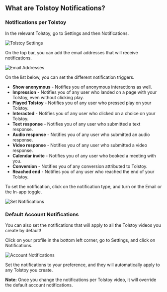 ## What are Tolstoy Notifications?

### Notifications per Tolstoy

In the relevant Tolstoy, go to Settings and then Notifications.

![Tolstoy Settings](https://downloads.intercomcdn.com/i/o/850634246/259db84f725f25f9fdff7548/1704a6dd-3e95-483d-a8f9-3180fb1f2ca8)

On the top bar, you can add the email addresses that will receive notifications.

![Email Addresses](https://downloads.intercomcdn.com/i/o/484375415/7fa9bae8c4b205c0db7990e0/image.png)

On the list below, you can set the different notification triggers.

- **Show anonymous** - Notifies you of anonymous interactions as well.
- **Impression** - Notifies you of any user who landed on a page with your Tolstoy, even without clicking play.
- **Played Tolstoy** - Notifies you of any user who pressed play on your Tolstoy.
- **Interacted** - Notifies you of any user who clicked on a choice on your Tolstoy.
- **Text response** - Notifies you of any user who submitted a text response.
- **Audio response** - Notifies you of any user who submitted an audio response.
- **Video response** - Notifies you of any user who submitted a video response.
- **Calendar invite** - Notifies you of any user who booked a meeting with you.
- **Conversion** - Notifies you of any conversion attributed to Tolstoy.
- **Reached end** - Notifies you of any user who reached the end of your Tolstoy.

To set the notification, click on the notification type, and turn on the Email or the In-app toggle.

![Set Notifications](https://downloads.intercomcdn.com/i/o/850631162/456a6f9eb0bf2d4fb70fe038/c09cf472-438b-4717-849e-36cb70ceb811)

### Default Account Notifications

You can also set the notifications that will apply to all the Tolstoy videos you create by default!

Click on your profile in the bottom left corner, go to Settings, and click on Notifications.

![Account Notifications](https://downloads.intercomcdn.com/i/o/850638558/c0df0780411b7ed74593ca30/image.png)

Set the notifications to your preference, and they will automatically apply to any Tolstoy you create.

**Note:** Once you change the notifications per Tolstoy video, it will override the default account notifications.
